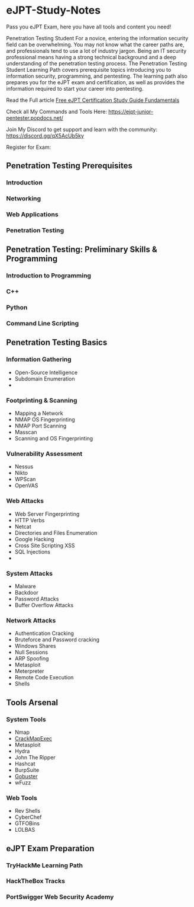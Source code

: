# eJPT-Study-Notes
Pass you eJPT Exam, here you have all tools and content you need!

Penetration Testing Student
For a novice, entering the information security field can be overwhelming. You may not know what the career paths are, and professionals tend to use a lot of industry jargon. Being an IT security professional means having a strong technical background and a deep understanding of the penetration testing process. The Penetration Testing Student Learning Path covers prerequisite topics introducing you to information security, programming, and pentesting. The learning path also prepares you for the eJPT exam and certification, as well as provides the information required to start your career into pentesting.


Read the Full article [Free eJPT Certification Study Guide Fundamentals](https://www.poplabsec.com/ejpt-certification-study-material/)

Check all My Commands and Tools Here: https://ejpt-junior-pentester.popdocs.net/

Join My Discord to get support and learn with the community: https://discord.gg/qX5AcUb5ky

Register for Exam: 


## Penetration Testing Prerequisites

### Introduction
### Networking
### Web Applications
### Penetration Testing


## Penetration Testing: Preliminary Skills & Programming

### Introduction to Programming
### C++
### Python
### Command Line Scripting

## Penetration Testing Basics

### Information Gathering
- Open-Source Intelligence
- Subdomain Enumeration
- 
### Footprinting & Scanning
- Mapping a Network
- NMAP OS Fingerprinting
- NMAP Port Scanning
- Masscan
- Scanning and OS Fingerprinting
### Vulnerability Assessment
- Nessus
- Nikto
- WPScan
- OpenVAS
### Web Attacks
- Web Server Fingerprinting
- HTTP Verbs
- Netcat
- Directories and Files Enumeration
- Google Hacking
- Cross Site Scripting XSS
- SQL Injections
- 
### System Attacks
- Malware
- Backdoor
- Password Attacks
- Buffer Overflow Attacks

### Network Attacks
- Authentication Cracking
- Bruteforce and Password cracking
- Windows Shares
- Null Sessions
- ARP Spoofing
- Metasploit
- Meterpreter
- Remote Code Execution
- Shells

## Tools Arsenal

### System Tools
- Nmap
- [CrackMapExec](https://www.poplabsec.com/crackmapexec-post-exploitation-guide/)
- Metasploit
- Hydra
- John The Ripper
- Hashcat
- BurpSuite
- [Gobuster](https://www.poplabsec.com/gobuster-tutorial/)
- wFuzz

### Web Tools
- Rev Shells
- CyberChef
- GTFOBins
- LOLBAS


## eJPT Exam Preparation

### TryHackMe Learning Path
### HackTheBox Tracks
### PortSwigger Web Security Academy
